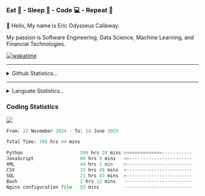 <h3>Eat 🍴 - Sleep 🛌 - Code 💻 - Repeat 🔁</h3>

👋 Hello, My name is Eric Odysseus Callaway.

My passion is Software Engineering, Data Science, Machine Learning, and Financial Technologies.

[![wakatime](https://wakatime.com/badge/user/6717695f-6a13-47e3-aa16-c813e12c0985.svg)](https://wakatime.com/@6717695f-6a13-47e3-aa16-c813e12c0985)
<hr>
<details>
  <summary>
    Github Statistics...
  </summary>
    <p align="center">
      <img src="https://github-readme-stats.vercel.app/api?username=EricCallaway&show_icons=true"/>
    </p>
</details>
</hr>

<hr>
<details>
  <summary>
    Languate Statistics...
  </summary>
    <p align="center">
      <img src="https://wakatime.com/share/@Odysseus/6fc7c863-6fba-4e57-a6af-ed1f2fa8d560.svg"/>
    </p>
</details>
</hr>


<h3>Coding Statistics</h3>
<img src="https://wakatime.com/share/@Odysseus/5e02c832-9cc5-49a3-8f4c-bd2647d78fca.svg"/>
<!--START_SECTION:waka-->

```python
From: 22 November 2024 - To: 14 June 2025

Total Time: 708 hrs 44 mins

Python                     509 hrs 28 mins >>>>>>>>>>>>>>-----------   57.58 %
JavaScript                 60 hrs 9 mins   >>-----------------------   06.80 %
XML                        44 hrs 1 min    >------------------------   04.97 %
CSV                        33 hrs 49 mins  >------------------------   03.82 %
SQL                        21 hrs 43 mins  >------------------------   02.46 %
Bash                       2 hrs 12 mins   -------------------------   00.25 %
Nginx configuration file   53 mins         -------------------------   00.10 %
```

<!--END_SECTION:waka-->
